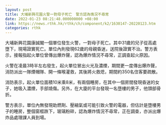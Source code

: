 ```yaml
---
layout: post
title: 大埔新興花園火警一對母子死亡　警方認為情況不尋常
date: 2022-01-23 08:21:48.000000000 +08:00
link: https://news.rthk.hk/rthk/ch/component/k2/1630147-20220123.htm
categories: rthk
---
```


大埔新興花園康誠閣一個單位發生火警，一對母子死亡。其中31歲的兒子從高處墮下，現場證實死亡。單位內則發現62歲的母親昏迷，送院後證實不治。警方表示，接報指起火單位曾傳出爆炸聲，認為爆炸情況不尋常，正調查起火原因。

火警在凌晨3時半左右發生，起火單位冒出火光及濃煙，期間更一度傳出爆炸聲，消防派出一隊煙帽隊、開一條喉灌救，其後將火救熄，期間約350名住客要疏散。

消防表示，起火單位面積10米乘8米，有兩個睡房，在其中一個房間發現昏迷的女子，她吸入濃煙，手部燒傷。另外，在大廈的平台發現一名墮樓的男子，他頭部骨折。

警方表示，單位內無發現助燃劑、壓縮氣或可能引致火警的電器，但估計是墮樓男子的睡房，整個窗框跌下，玻璃粉碎，認為爆炸情況不尋常，正在調查，亦派出爆炸品處理課人員到場。
